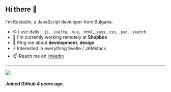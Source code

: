 ## Hi there 👋

I'm Kostadin, a JavaScript developer from Bulgaria.

- ⚙️ I use daily: `.js`, `.svelte`, `.vue`, `.html`,`.sass`,`.css`, `.psd`, `.sketch`
- 🏢 I'm currently working remotely at **Shopbox**
- 💬 Ping me about **development**, **design**
- ⚡️ Interested in everything Svelte / JAMstack
- 📫 Reach me on [linkedin](https://www.linkedin.com/in/kostadin-terziev)

---

<img src="https://github-readme-stats.vercel.app/api/top-langs/?username=terziev1&layout=compact">

##### Joined Github 4 years ago.
